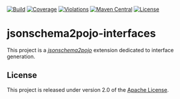 [![Build](https://img.shields.io/github/workflow/status/hectorbst/jsonschema2pojo-interfaces/Build?label=Build)](https://github.com/HectorBst/jsonschema2pojo-interfaces/actions?query=workflow%3ABuild)
[![Coverage](https://img.shields.io/sonar/coverage/HectorBst_jsonschema2pojo-interfaces?server=https%3A%2F%2Fsonarcloud.io&label=Coverage)](https://sonarcloud.io/dashboard?id=HectorBst_jsonschema2pojo-interfaces)
[![Violations](https://img.shields.io/sonar/violations/HectorBst_jsonschema2pojo-interfaces?server=https%3A%2F%2Fsonarcloud.io&label=Violations)](https://sonarcloud.io/dashboard?id=HectorBst_jsonschema2pojo-interfaces)
[![Maven Central](https://img.shields.io/maven-central/v/dev.hctbst/jsonschema2pojo-interfaces?label=Maven%20Central)](https://search.maven.org/artifact/dev.hctbst/jsonschema2pojo-interfaces)
[![License](https://img.shields.io/github/license/hectorbst/jsonschema2pojo-interfaces?label=License)](LICENSE)

# jsonschema2pojo-interfaces

This project is a [*jsonschema2pojo*](https://github.com/joelittlejohn/jsonschema2pojo) extension dedicated to
interface generation.

## License

This project is released under version 2.0 of the [Apache License](https://www.apache.org/licenses/LICENSE-2.0).
